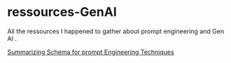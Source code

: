 # ressources-GenAI
All the ressources I happened to gather about prompt engineering and Gen AI . 

[Summarizing Schema for prompt Engineering Techniques](image.png)
